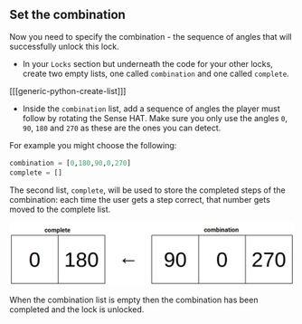 ## Set the combination

Now you need to specify the combination - the sequence of angles that will successfully unlock this lock.

+ In your `Locks` section but underneath the code for your other locks, create two empty lists, one called `combination` and one called `complete`.

[[[generic-python-create-list]]]

+ Inside the `combination` list, add a sequence of angles the player must follow by rotating the Sense HAT. Make sure you only use the angles `0`, `90`, `180` and `270` as these are the ones you can detect.

For example you might choose the following:

```python
combination = [0,180,90,0,270]
complete = []
```

The second list, `complete`, will be used to store the completed steps of the combination: each time the user gets a step correct, that number gets moved to the complete list.

![Item moving](images/list-move.png)

When the combination list is empty then the combination has been completed and the lock is unlocked.
